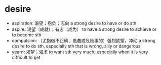 # desire

- aspiration: 渴望；抱负；志向 a strong desire to have or do sth
- aspire: 渴望（成就）；有志（成为） to have a strong desire to achieve or to become sth
- compulsion: （尤指做不正确、愚蠢或危险事的）强烈欲望，冲动 a strong desire to do sth, especially sth that is wrong, silly or dangerous
- yearn: 渴望；渴求 to want sth very much, especially when it is very difficult to get
